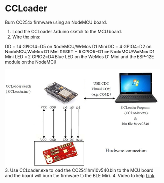CCLoader
========

Burn CC254x firmware using an NodeMCU board.

1. Load the CCLoader Arduino sketch to the MCU board.
2. Wire the pins:

DD = 14   GPIO14=D5 on NodeMCU/WeMos D1 Mini
DC = 4    GPIO4=D2 on NodeMCU/WeMos D1 Mini
RESET = 5 GPIO5=D1 on NodeMCU/WeMos D1 Mini
LED = 2   GPIO2=D4 Blue LED on the WeMos D1 Mini and the ESP-12E module on the NodeMCU

  ![image](CCLoader_2.jpg)
3. Use CCLoader.exe to load the CC2541hm10v540.bin to the MCU board and the board will burn the firmware to the BLE Mini.
4. Video to help [Link](https://www.youtube.com/watch?v=ez3491-v8Og&lc=z23dzv5wvxrkghouvacdp43beqjns0ivud2tbkcab1xw03c010c.1542030938199060)
